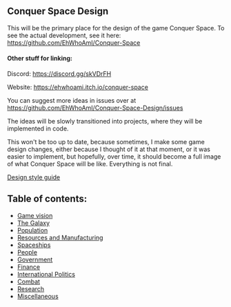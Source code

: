 Conquer Space Design
--------------

This will be the primary place for the design of the game Conquer Space. To see the actual development, see it here: <https://github.com/EhWhoAmI/Conquer-Space>

#### Other stuff for linking:

Discord: <https://discord.gg/skVDrFH>

Website: <https://ehwhoami.itch.io/conquer-space>

You can suggest more ideas in issues over at <https://github.com/EhWhoAmI/Conquer-Space-Design/issues>

The ideas will be slowly transitioned into projects, where they will be implemented in code.

This won't be too up to date, because sometimes, I make some game design changes, either because I thought of it at that moment, or it was easier to implement, but hopefully, over time, it should become a full image of what Conquer Space will be like. Everything is not final.

[Design style guide](design_style.md)

## Table of contents:
 - [Game vision](basic_goals.md)
 - [The Galaxy](galaxy.md)
 - [Population](population.md)
 - [Resources and Manufacturing](resources.md)
 - [Spaceships](spaceships.md)
 - [People](people.md)
 - [Government](politics.md)
 - [Finance](finance.md) 
 - [International Politics](international_politics.md)
 - [Combat](combat.md)
 - [Research](research.md)
 - [Miscellaneous](miscellaneous.md)


